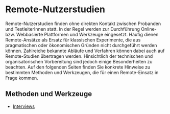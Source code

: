 # Remote-Nutzerstudien

Remote-Nutzerstudien finden ohne direkten Kontakt zwischen Probanden und TestleiterInnen statt. In der Regel werden zur Durchführung Online- bzw. Webbasierte Plattformen und Werkzeuge eingesetzt. Häufig dienen Remote-Ansätze als Ersatz für klassischen Experimente, die aus pragmatischen oder ökonomischen Gründen nicht durchgeführt werden können. Zahlreiche bekannte Abläufe und Verfahren können dabei auch auf Remote-Studien übertragen werden. Hinsichtlich der technischen und organisatorischen Vorbereitung sind jedoch einige Besonderheiten zu beachten. Auf den folgenden Seiten finden Sie konkrete Hinweise zu bestimmten Methoden und Werkzeugen, die für einen Remote-Einsatz in Frage kommen.

## Methoden und Werkzeuge

- [Interviews](./Interviews.md)

